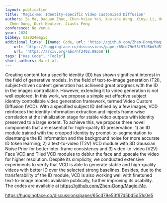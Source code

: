 ```yaml
---
layout: publication
title: 'Magic-me: Identity-specific Video Customized Diffusion'
authors: Ze Ma, Daquan Zhou, Chun-hsiao Yeh, Xue-she Wang, Xiuyu Li, Huanrui Yang,
  Zhen Dong, Kurt Keutzer, Jiashi Feng
conference: No Venue
year: 2024
bibkey: ma2024magic
additional_links: [{name: Code, url: 'https://github.com/Zhen-Dong/Magic-Me'}, {name: Code,
    url: 'https://huggingface.co/discussions/paper/65cd79e53f97d5bd5d51c0e5'}, {name: Paper,
    url: 'https://arxiv.org/abs/hf2402.09368'}]
tags: ["Has Code", "Tools"]
short_authors: Ma et al.
---
```

Creating content for a specific identity (ID) has shown significant interest in the field of generative models. In the field of text-to-image generation (T2I), subject-driven content generation has achieved great progress with the ID in the images controllable. However, extending it to video generation is not well explored. In this work, we propose a simple yet effective subject identity controllable video generation framework, termed Video Custom Diffusion (VCD). With a specified subject ID defined by a few images, VCD reinforces the identity information extraction and injects frame-wise correlation at the initialization stage for stable video outputs with identity preserved to a large extent. To achieve this, we propose three novel components that are essential for high-quality ID preservation: 1) an ID module trained with the cropped identity by prompt-to-segmentation to disentangle the ID information and the background noise for more accurate ID token learning; 2) a text-to-video (T2V) VCD module with 3D Gaussian Noise Prior for better inter-frame consistency and 3) video-to-video (V2V) Face VCD and Tiled VCD modules to deblur the face and upscale the video for higher resolution. Despite its simplicity, we conducted extensive experiments to verify that VCD is able to generate stable and high-quality videos with better ID over the selected strong baselines. Besides, due to the transferability of the ID module, VCD is also working well with finetuned text-to-image models available publically, further improving its usability. The codes are available at https://github.com/Zhen-Dong/Magic-Me.

https://huggingface.co/discussions/paper/65cd79e53f97d5bd5d51c0e5